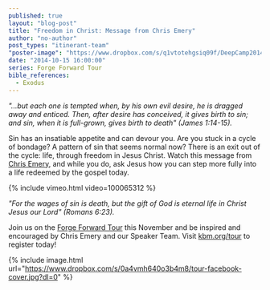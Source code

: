 ```yaml
---
published: true
layout: "blog-post"
title: "Freedom in Christ: Message from Chris Emery"
author: "no-author"
post_types: "itinerant-team"
"poster-image": "https://www.dropbox.com/s/q1vtotehgsiq09f/DeepCamp2014_012-CMYK300.jpg?dl=0"
date: "2014-10-15 16:00:00"
series: Forge Forward Tour
bible_references: 
  - Exodus
---
```


*"...but each one is tempted when, by his own evil desire, he is dragged away and enticed.  Then, after desire has conceived, it gives birth to sin; and sin, when it is full-grown, gives birth to death" (James 1:14-15).*

Sin has an insatiable appetite and can devour you.  Are you stuck in a cycle of bondage?  A pattern of sin that seems normal now?  There is an exit out of the cycle: life, through freedom in Jesus Christ.  Watch this message from <a href="http://www.kbm.org/speakers/chris-emery/" target="_blank">Chris Emery</a>, and while you do, ask Jesus how you can step more fully into a life redeemed by the gospel today.

{% include vimeo.html video=100065312 %}

*"For the wages of sin is death, but the gift of God is eternal life in Christ Jesus our Lord" (Romans 6:23).*

Join us on the <a href="http://myemail.constantcontact.com/Join-us-on-the-Forge-Forward-Tour.html?soid=1110408784002&aid=saPZ2HDnQT0" target="_blank">Forge Forward Tour</a> this November and be inspired and encouraged by Chris Emery and our Speaker Team.  Visit <a href="http://www.kbm.org/tour/" target="_blank">kbm.org/tour</a> to register today!

{% include image.html url="https://www.dropbox.com/s/0a4vmh640o3b4m8/tour-facebook-cover.jpg?dl=0" %}